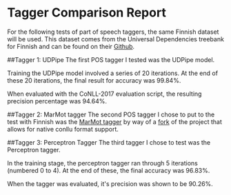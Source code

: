 # Tagger Comparison Report

For the following tests of part of speech taggers, the same Finnish dataset will be used. This dataset comes from the Universal Dependencies treebank for Finnish and can be found on their [Github](https://github.com/UniversalDependencies/UD_Finnish-TDT). 

##Tagger 1: UDPipe
The first POS tagger I tested was the UDPipe model. 

Training the UDPipe model involved a series of 20 iterations. At the end of these 20 iterations, the final result for accuracy was 99.84%.

When evaluated with the CoNLL-2017 evaluation script, the resulting precision percentage was 94.64%.

##Tagger 2: MarMot tagger
The second POS tagger I chose to put to the test with Finnish was the [MarMot tagger](http://cistern.cis.lmu.de/marmot/) by way of a [fork](https://github.com/ftyers/cistern) of the project that allows for native conllu format support. 

##Tagger 3: Perceptron Tagger
The third tagger I chose to test was the Perceptron tagger. 

In the training stage, the perceptron tagger ran through 5 iterations (numbered 0 to 4). At the end of these, the final accuracy was 96.83%.

When the tagger was evaluated, it's precision was shown to be 90.26%. 